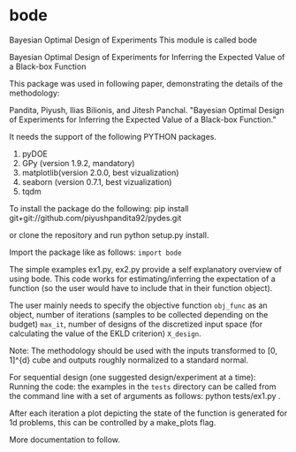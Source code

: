 # bode
Bayesian Optimal Design of Experiments 
This module is called bode

Bayesian Optimal Design of Experiments for Inferring the Expected Value of a Black-box Function

This package was used in following paper, demonstrating the details of the methodology:


Pandita, Piyush, Ilias Bilionis, and Jitesh Panchal. "Bayesian Optimal Design of Experiments for Inferring the Expected Value of a Black-box Function."
 
It needs the support of the following PYTHON packages.
1. pyDOE 
2. GPy (version 1.9.2, mandatory)
3. matplotlib(version 2.0.0, best vizualization)
4. seaborn (version 0.7.1, best vizualization)
5. tqdm

To install the package do the following:
pip install git+git://github.com/piyushpandita92/pydes.git  

or clone the repository and run python setup.py install.

Import the package like as follows:
 ```import bode```

The simple examples ex1.py, ex2.py provide a self explanatory overview of using bode.
This code works for estimating/inferring the expectation of a function (so the user would have to include that in their function object).

The user mainly needs to specify the objective function ```obj_func``` as an object, number of iterations (samples to be collected depending on the budget) ```max_it```, number of designs of the discretized input space (for calculating the value of the EKLD criterion) ```X_design```. 

Note: The methodology should be used with the inputs transformed to [0, 1]^{d} cube and outputs roughly normalized to a standard normal.

For sequential design  (one suggested design/experiment at a time):
Running the code: the examples in the ```tests``` directory can be called from the command line with a set of arguments as follows: python tests/ex1.py .


After each iteration a plot depicting the state of the function is generated for 1d problems, this can be controlled by a make_plots flag.  

More documentation to follow.
